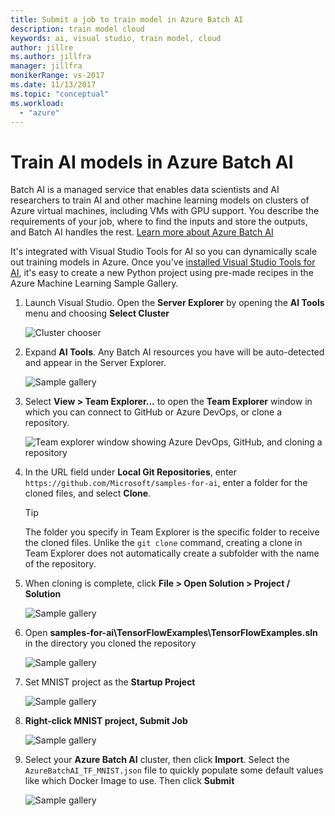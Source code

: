 ```yaml
---
title: Submit a job to train model in Azure Batch AI
description: train model cloud
keywords: ai, visual studio, train model, cloud
author: jillre
ms.author: jillfra
manager: jillfra
monikerRange: vs-2017
ms.date: 11/13/2017
ms.topic: "conceptual"
ms.workload:
  - "azure"
---
```

# Train AI models in Azure Batch AI

Batch AI is a managed service that enables data scientists and AI researchers to train AI and other machine learning models on clusters of Azure virtual machines, including VMs with GPU support. You describe the requirements of your job, where to find the inputs and store the outputs, and Batch AI handles the rest. [Learn more about Azure Batch AI](/azure/batch-ai/overview)

It's integrated with Visual Studio Tools for AI so you can dynamically scale out training models in Azure.  Once you've [installed Visual Studio Tools for AI](installation.md), it's easy to create a new Python project using pre-made recipes in the Azure Machine Learning Sample Gallery.

1. Launch Visual Studio. Open the **Server Explorer** by opening the **AI Tools** menu and choosing **Select Cluster**

    ![Cluster chooser](media/train-model/select-cluster.png)

2. Expand **AI Tools**. Any Batch AI resources you have will be auto-detected and appear in the Server Explorer.

    ![Sample gallery](media/train-model/batchai.png)

3. Select **View > Team Explorer...** to open the **Team Explorer** window in which you can connect to GitHub or Azure DevOps, or clone a repository.

    ![Team explorer window showing Azure DevOps, GitHub, and cloning a repository](media/train-model/team-explorer-devops.png)

4. In the URL field under **Local Git Repositories**, enter `https://github.com/Microsoft/samples-for-ai`, enter a folder for the cloned files, and select **Clone**.

    > [!Tip]
    > The folder you specify in Team Explorer is the specific folder to receive the cloned files. Unlike the `git clone` command, creating a clone in Team Explorer does not automatically create a subfolder with the name of the repository.

5. When cloning is complete, click **File > Open Solution > Project / Solution**

    ![Sample gallery](media/train-model/open-solution.png)

6. Open **samples-for-ai\TensorFlowExamples\TensorFlowExamples.sln** in the directory you cloned the repository

    ![Sample gallery](media/train-model/tensorflowexamples.png)

7. Set MNIST project as the **Startup Project**

    ![Sample gallery](media/train-model/mnist-startup.png)

8. <strong>Right-click **MNIST project,** **Submit Job**</strong>

    ![Sample gallery](media/train-model/submit-job.png)
9. Select your **Azure Batch AI** cluster, then click **Import**. Select the `AzureBatchAI_TF_MNIST.json` file to quickly populate some default values like which Docker Image to use. Then click **Submit**

    ![Sample gallery](media/train-model/submit-batch.png)
